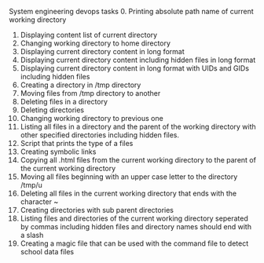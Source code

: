 System engineering devops tasks
0. Printing absolute path name of current working directory
1. Displaying content list of current directory
2. Changing working directory to home directory
3. Displaying current directory content in long format
4. Displaying current directory content including hidden files in long format
5. Displaying current directory content in long format with UIDs and GIDs including hidden files
6. Creating a directory in /tmp directory
7. Moving files from /tmp directory to another
8. Deleting files in a directory
9. Deleting directories 
10. Changing working directory to previous one
11. Listing all files in a directory and the parent of the working directory with other specified directories including hidden files.
12. Script that prints the type of a files
13. Creating symbolic links
14. Copying all .html files from the current working directory to the parent of the current working directory
15. Moving all files beginning with an upper case letter to the directory /tmp/u
16. Deleting all files in the current working directory that ends with the character ~
17. Creating directories with sub parent directories
18. Listing files and directories of the current working directory seperated by commas including hidden files and directory names should end with a slash
19. Creating a magic file that can be used with the command file to detect school data files 
